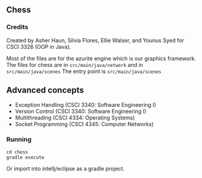 ## Chess

### Credits
Created by Asher Haun, Silvia Flores, Ellie Walser, and Younus Syed for CSCI 3326 (OOP in Java).

Most of the files are for the azurite engine which is our graphics framework.
The files for chess are in `src/main/java/network`
and in `src/main/java/scenes`
The entry point is `src/main/java/scenes`

## Advanced concepts
- Exception Handling (CSCI 3340: Software Engineering I)
- Version Control (CSCI 3340: Software Engineering I)
- Multithreading (CSCI 4334: Operating Systems)
- Socket Programming (CSCI 4345: Computer Networks)

### Running

```
cd chess
gradle execute
```

Or import into intellj/eclipse as a gradle project.

